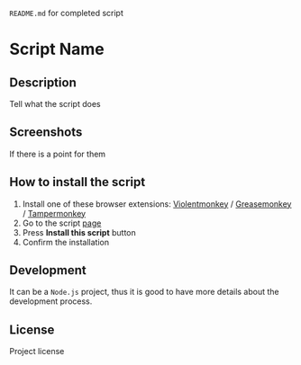 `README.md` for completed script

# Script Name 

## Description

Tell what the script does

## Screenshots

If there is a point for them

## How to install the script

1. Install one of these browser extensions: [Violentmonkey](https://violentmonkey.github.io/get-it/) / [Greasemonkey](https://www.greasespot.net/) / [Tampermonkey](https://tampermonkey.net/)
2. Go to the script [page](REPLACE_IT_WITH_THE_LINK_TO_YOUR_SCRIPT_ON_GREASYFORK.ORG)
3. Press **Install this script** button
4. Confirm the installation

## Development

It can be a `Node.js` project, thus it is good to have more details about the development process.

## License

Project license